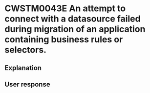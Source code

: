 # CWSTM0043E An attempt to connect with a datasource failed during migration of an application containing business rules or selectors.

## Explanation

## User response
